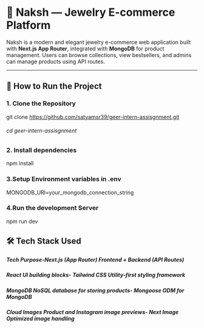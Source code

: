 # 💎 Naksh — Jewelry E-commerce Platform

Naksh is a modern and elegant jewelry e-commerce web application built with **Next.js App Router**, integrated with **MongoDB** for product management. Users can browse collections, view bestsellers, and admins can manage products using API routes.

---

## 🚀 How to Run the Project

### 1. Clone the Repository


git clone https://github.com/satyamsr39/geer-intern-assisgnment.git
 ###### cd geer-intern-assisgnment

### 2. Install dependencies
npm install 

### 3.Setup Environment variables in .env
MONGODB_URI=your_mongodb_connection_string

### 4.Run the development Server
npm run dev

## 🛠️ Tech Stack Used
##### Tech	Purpose-Next.js (App Router)	Frontend + Backend (API Routes)
##### React	UI building blocks- Tailwind CSS	Utility-first styling framework
##### MongoDB	NoSQL database for storing products- Mongoose	ODM for MongoDB
##### Cloud Images	Product and Instagram image previews- Next Image	Optimized image handling


